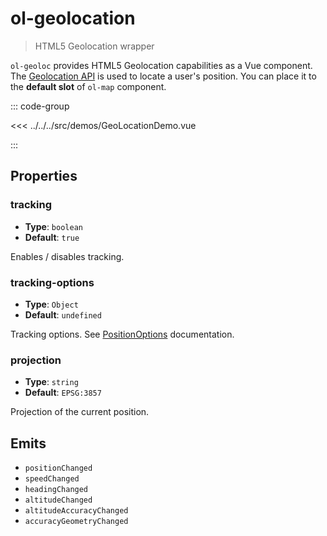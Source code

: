 # ol-geolocation

> HTML5 Geolocation wrapper

`ol-geoloc` provides HTML5 Geolocation capabilities as a Vue component.
The [Geolocation API](https://www.w3.org/TR/geolocation-API/) is used to locate
a user's position. You can place it to the **default slot** of `ol-map` component.

<script setup>
import GeoLocationDemo from "@demos/GeoLocationDemo.vue"
</script>

<ClientOnly>
<GeoLocationDemo />
</ClientOnly>

::: code-group

<<< ../../../src/demos/GeoLocationDemo.vue

:::

## Properties

### tracking

- **Type**: `boolean`
- **Default**: `true`

Enables / disables tracking.

### tracking-options

- **Type**: `Object`
- **Default**: `undefined`

Tracking options. See [PositionOptions](https://www.w3.org/TR/geolocation-API/#position_options_interface) documentation.

### projection

- **Type**: `string`
- **Default**: `EPSG:3857`

Projection of the current position.

## Emits

- `positionChanged`
- `speedChanged`
- `headingChanged`
- `altitudeChanged`
- `altitudeAccuracyChanged`
- `accuracyGeometryChanged`
